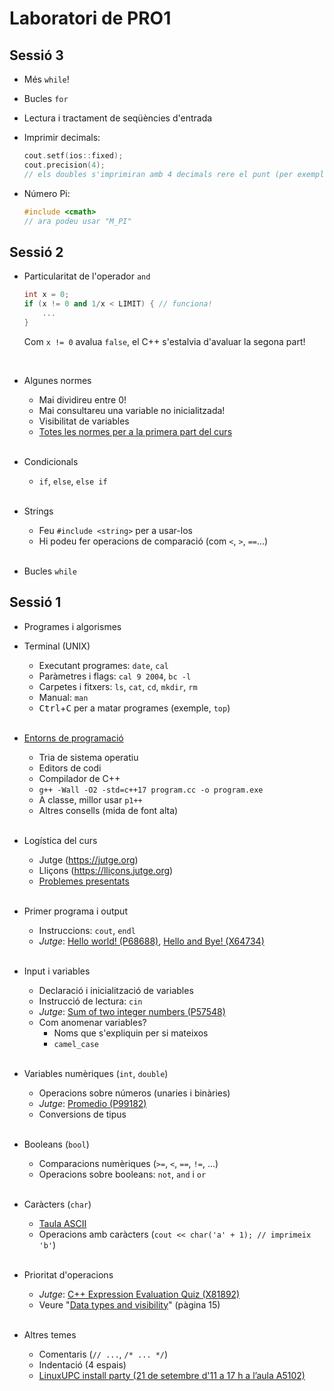 # Laboratori de PRO1

## Sessió 3

- Més `while`!
- Bucles `for`
- Lectura i tractament de seqüències d'entrada
- Imprimir decimals:

  ```cpp
  cout.setf(ios::fixed);
  cout.precision(4);
  // els doubles s'imprimiran amb 4 decimals rere el punt (per exemple, 23.2000)
  ```
- Número Pi:

  ```cpp
  #include <cmath>
  // ara podeu usar "M_PI"
  ```

## Sessió 2

- Particularitat de l'operador `and`

  ```cpp
  int x = 0;
  if (x != 0 and 1/x < LIMIT) { // funciona!
      ...
  }
  ```
  Com `x != 0` avalua `false`, el C++ s'estalvia d'avaluar la segona part!

  <br>
- Algunes normes
  - Mai dividireu entre 0!
  - Mai consultareu una variable no inicialitzada!
  - Visibilitat de variables
  - [Totes les normes per a la primera part del curs](https://pro1.cs.upc.edu/data/uploads/normes/normes-c1.pdf)

  <br>
- Condicionals
  - `if`, `else`, `else if`

  <br>
- Strings
  - Feu `#include <string>` per a usar-los
  - Hi podeu fer operacions de comparació (com `<`, `>`, `==`...)

  <br>
- Bucles `while`


## Sessió 1
- Programes i algorismes

- Terminal (UNIX)
    - Executant programes: `date`, `cal`
    - Paràmetres i flags: `cal 9 2004`, `bc -l`
    - Carpetes i fitxers: `ls`, `cat`, `cd`, `mkdir`, `rm`
    - Manual: `man`
    - <kbd>Ctrl</kbd>+<kbd>C</kbd> per a matar programes (exemple, `top`)
    
    <br>
- [Entorns de programació](https://lliçons.jutge.org/eines/index.html)
    - Tria de sistema operatiu
    - Editors de codi
    - Compilador de C++
    - `g++ -Wall -O2 -std=c++17 program.cc -o program.exe`
    - A classe, millor usar `p1++`
    - Altres consells (mida de font alta)
    
    <br>
- Logística del curs
    - Jutge (https://jutge.org)
    - Lliçons (https://lliçons.jutge.org)
    - [Problemes presentats](https://pro1.cs.upc.edu/presentats.html)

    <br>
- Primer programa i output
    - Instruccions: `cout`, `endl`
    - *Jutge*: [ Hello world! (P68688)](https://jutge.org/problems/P68688_en), [Hello and Bye! (X64734)](https://jutge.org/problems/_en)

    <br>
- Input i variables
    - Declaració i inicialització de variables
    - Instrucció de lectura: `cin`
    - *Jutge*: [Sum of two integer numbers (P57548)](https://jutge.org/problems/P57548_en)
    - Com anomenar variables?
        - Noms que s'expliquin per si mateixos
        - `camel_case`

    <br>
- Variables numèriques (`int`, `double`)
    - Operacions sobre números (unaries i binàries)
    - *Jutge*: [Promedio (P99182)](https://jutge.org/problems/P99182_es)
    - Conversions de tipus

    <br>
- Booleans (`bool`)
    - Comparacions numèriques (`>=`, `<`, `==`, `!=`, ...)
    - Operacions sobre booleans: `not`, `and` i `or `

    <br>
- Caràcters (`char`)
    - [Taula ASCII](https://en.cppreference.com/w/cpp/language/ascii)
    - Operacions amb caràcters (`cout << char('a' + 1); // imprimeix 'b'`)

    <br>
- Prioritat d'operacions
    - *Jutge*: [C++ Expression Evaluation Quiz (X81892)](https://jutge.org/problems/X81892_en)
    - Veure "[Data types and visibility](https://www.cs.upc.edu/~jordicf/Teaching/programming/pdf/IP04_DataTypes_Visibility.pdf)" (pàgina 15)
    

    <br>
- Altres temes
    - Comentaris (`// ...`, `/* ... */`)
    - Indentació (4 espais)
    - [LinuxUPC install party (21 de setembre d'11 a 17 h a l’aula A5102)](https://www.fib.upc.edu/ca/noticies/linux-install-party-2022)
